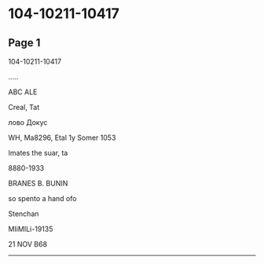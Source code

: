 # 104-10211-10417

## Page 1

104-10211-10417

.....

ABC ALE

Creal, Tat

лово Докус

WH, Ma8296, Etal 1y Somer 1053

Imates the suar, ta

8880-1933

BRANES B. BUNIN

so spento a hand ofo

Stenchan

MIiMILi-19135

21 NOV B68

---

